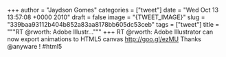 
+++
author = "Jaydson Gomes"
categories = ["tweet"]
date = "Wed Oct 13 13:57:08 +0000 2010"
draft = false
image = "{TWEET_IMAGE}"
slug = "339baa93112b404b852a83aa8178bb605dc53ceb"
tags = ["tweet"]
title = """RT @rworth: Adobe Illustr..."""
+++
RT @rworth: Adobe Illustrator can now export animations to HTML5 canvas http://goo.gl/ezMU Thanks @anyware ! #html5
